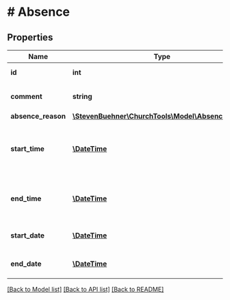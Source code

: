 # # Absence

## Properties

Name | Type | Description | Notes
------------ | ------------- | ------------- | -------------
**id** | **int** | ID of Record |
**comment** | **string** | Name, description for absence |
**absence_reason** | [**\StevenBuehner\ChurchTools\Model\AbsenceReason**](AbsenceReason.md) |  |
**start_time** | [**\DateTime**](\DateTime.md) | When this absence begins. Is null if absence is all-day. | [optional]
**end_time** | [**\DateTime**](\DateTime.md) | When this absence ends. Is null if absence is all-day. | [optional]
**start_date** | [**\DateTime**](\DateTime.md) | When this absence begins. |
**end_date** | [**\DateTime**](\DateTime.md) | When this absence ends. |

[[Back to Model list]](../../README.md#models) [[Back to API list]](../../README.md#endpoints) [[Back to README]](../../README.md)
